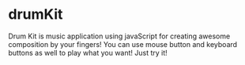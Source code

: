 # drumKit
Drum Kit is music application using javaScript for creating awesome composition by your fingers!
You can use mouse button and keyboard buttons as well to play what you want! Just try it!
